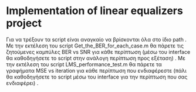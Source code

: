 # Implementation of linear equalizers project
Για να τρέξουν τα script είναι αναγκαίο να βρίσκονται όλα στο ίδιο path . Με την εκτέλεση του script Get_the_BER_for_each_case.m θα πάρετε 
τις ζητούμενες καμπύλες BER vs SNR για κάθε περίπτωση (μέσω του interface θα καθοδηγήσετε το script στην ανάλογη περίπτωση προς εξέταση) . Με την 
εκτέλεση του script LMS_performance_test.m θα πάρετε τα γραφήματα MSE vs iteration για κάθε περίπτωση που ενδιαφέρεστε (πάλι θα καθοδηγήσετε
το script μέσω του interface για την περίπτωση που σας ενδιαφέρει) .
